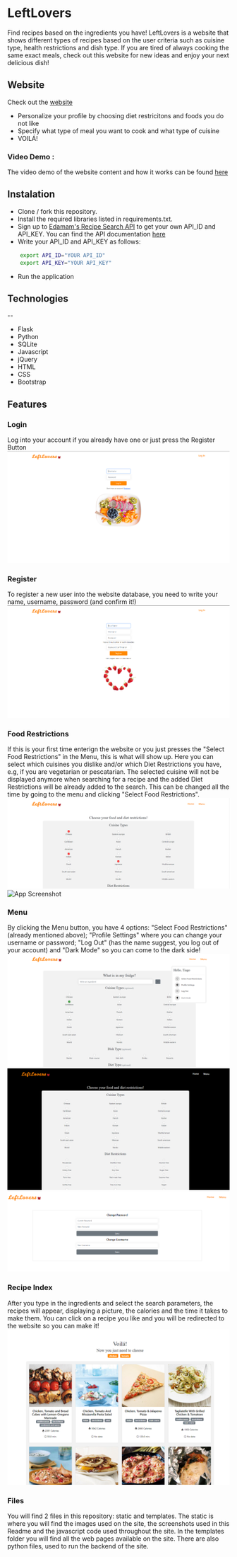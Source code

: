 # LeftLovers
Find recipes based on the ingredients you have! 
LeftLovers is a website that shows different types of recipes based on the user criteria such as cuisine type, health restrictions and dish type. If you are tired of always cooking the same exact meals, check out this website for new ideas and enjoy your next delicious dish!

## Website
Check out the [website](tiagolombaa.pythonanywhere.com)

- Personalize your profile by choosing diet restricitons and foods you do not like
- Specify what type of meal you want to cook and what type of cuisine
- VOILÁ!

### Video Demo :
The video demo of the website content and how it works can be found [here](https://youtu.be/0c1cq52RFlw)

## Instalation
- Clone / fork this repository.
- Install the required libraries listed in requirements.txt.
- Sign up to [Edamam's Recipe Search API](https://developer.edamam.com/edamam-recipe-api) to get your own API_ID and API_KEY. You can find the API documentation [here](https://developer.edamam.com/edamam-docs-recipe-api)
- Write your API_ID and API_KEY as follows:
```bash
    export API_ID="YOUR API_ID"
    export API_KEY="YOUR API_KEY"
```
- Run the application

## Technologies
--
- Flask
- Python
- SQLite
- Javascript
- jQuery
- HTML
- CSS
- Bootstrap 

## Features
### Login

Log into your account if you already have one or just press the Register Button
![App Screenshot](/static/screenshots/Screenshot1.PNG)

### Register
To register a new user into the website database, you need to write your name, username, password (and confirm it!)
![App Screenshot](/static/screenshots/Screenshot2.PNG)

### Food Restrictions

If this is your first time enterign the website or you just presses the "Select Food Restrictions" in the Menu, this is what will show up. Here you can select which cuisines you dislike and/or which Diet Restrictions you have, e.g, if you are vegetarian or pescatarian. The selected cuisine will not be displayed anymore when searching for a recipe and the added Diet Restrictions will be already added to the search. This can be changed all the time by going to the menu and clicking "Select Food Restrictions".
![App Screenshot](/static/screenshots/Screenshot3.PNG)
![App Screenshot](/static/sceenshots/Screenshot4.PNG)

### Menu

By clicking the Menu button, you have 4 options: "Select Food Restrictions" (already mentioned above); "Profile Settings" where you can change your username or password; "Log Out" (has the name suggest, you log out of your account) and "Dark Mode" so you can come to the dark side!
![App Screenshot](/static/screenshots/Screenshot5.PNG)
![App Screenshot](/static/screenshots/Screenshot7.PNG)
![App Screenshot](/static/screenshots/Screenshot8.PNG)

### Recipe Index

After you type in the ingredients and select the search parameters, the recipes will appear, displaying a picture, the calories and the time it takes to make them. You can click on a recipe you like and you will be redirected to the website so you can make it!
![App Screenshot](/static/screenshots/Screenshot6.PNG)

### Files

You will find 2 files in this repository: static and templates. The static is where you will find the images used on the site, the screenshots used in this Readme and the javascript code used throughout the site. In the templates folder you will find all the web pages available on the site. There are also python files, used to run the backend of the site.


